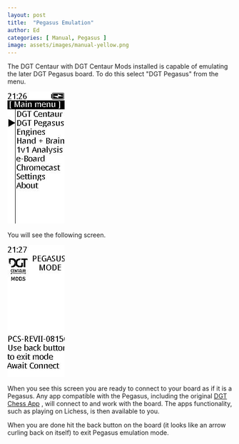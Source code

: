 ```yaml
---
layout: post
title:  "Pegasus Emulation"
author: Ed
categories: [ Manual, Pegasus ]
image: assets/images/manual-yellow.png
---
```

The DGT Centaur with DGT Centaur Mods installed is capable of emulating the later DGT Pegasus board. To do this select "DGT Pegasus" from the menu.

![Pegasus Menu Option](/assets/images/pegasusmenu.jpg)

You will see the following screen.

![Pegasus Emulation Main Screen](/assets/images/pegasusmain.jpg)

When you see this screen you are ready to connect to your board as if it is a Pegasus. Any app compatible with the Pegasus, including the original [DGT Chess App](https://digitalgametechnology.com/faq/pegasus/where-can-i-download-the-dgt-chess-app) , will connect to and work with the board. The apps functionality, such as playing on Lichess, is then available to you.

When you are done hit the back button on the board (it looks like an arrow curling back on itself) to exit Pegasus emulation mode.
